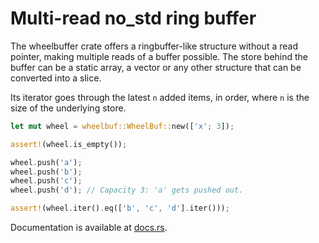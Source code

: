 Multi-read no_std ring buffer
=============================

The wheelbuffer crate offers a ringbuffer-like structure without a read pointer, making multiple reads of a buffer possible. The store behind the buffer can be a static array, a vector or any other structure that can be converted into a slice.

Its iterator goes through the latest `n` added items, in order, where `n` is the size of the underlying store.

```rust
let mut wheel = wheelbuf::WheelBuf::new(['x'; 3]);

assert!(wheel.is_empty());

wheel.push('a');
wheel.push('b');
wheel.push('c');
wheel.push('d'); // Capacity 3: 'a' gets pushed out.

assert!(wheel.iter().eq(['b', 'c', 'd'].iter()));
```

Documentation is available at [docs.rs](https://docs.rs/wheelbuf).
